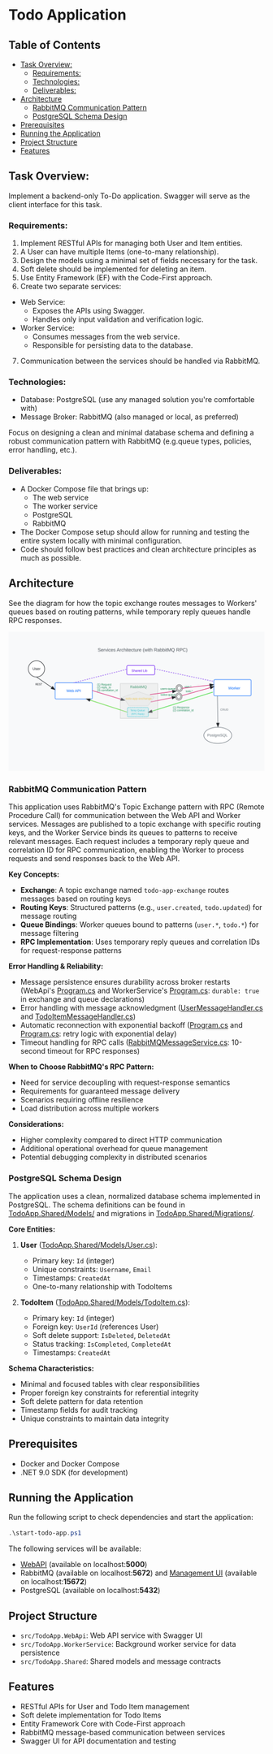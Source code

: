 # Todo Application

## Table of Contents

<!-- toc -->

- [Task Overview:](#task-overview)
  * [Requirements:](#requirements)
  * [Technologies:](#technologies)
  * [Deliverables:](#deliverables)
- [Architecture](#architecture)
  * [RabbitMQ Communication Pattern](#rabbitmq-communication-pattern)
  * [PostgreSQL Schema Design](#postgresql-schema-design)
- [Prerequisites](#prerequisites)
- [Running the Application](#running-the-application)
- [Project Structure](#project-structure)
- [Features](#features)

<!-- tocstop -->

## Task Overview:

Implement a backend-only To-Do application. Swagger will serve as the client interface for this task.

### Requirements:

1. Implement RESTful APIs for managing both User and Item entities.
2. A User can have multiple Items (one-to-many relationship).
3. Design the models using a minimal set of fields necessary for the task.
4. Soft delete should be implemented for deleting an item.
5. Use Entity Framework (EF) with the Code-First approach.
6. Create two separate services:

- Web Service:
  - Exposes the APIs using Swagger.
  - Handles only input validation and verification logic.
- Worker Service:
  - Consumes messages from the web service.
  - Responsible for persisting data to the database.

7. Communication between the services should be handled via RabbitMQ.

### Technologies:

- Database: PostgreSQL (use any managed solution you&#39;re comfortable with)
- Message Broker: RabbitMQ (also managed or local, as preferred)

Focus on designing a clean and minimal database schema and defining a robust communication pattern with RabbitMQ (e.g.queue types, policies, error handling, etc.).

### Deliverables:

- A Docker Compose file that brings up:
  - The web service
  - The worker service
  - PostgreSQL
  - RabbitMQ
- The Docker Compose setup should allow for running and testing the entire system locally with minimal configuration.
- Code should follow best practices and clean architecture principles as much as possible.

## Architecture

See the diagram for how the topic exchange routes messages to Workers' queues based on routing patterns, while temporary reply queues handle RPC responses.

![Todo App Architecture Diagram](architecture-diagram.svg)

### RabbitMQ Communication Pattern

This application uses RabbitMQ's Topic Exchange pattern with RPC (Remote Procedure Call) for communication between the Web API and Worker services. Messages are published to a topic exchange with specific routing keys, and the Worker Service binds its queues to patterns to receive relevant messages. Each request includes a temporary reply queue and correlation ID for RPC communication, enabling the Worker to process requests and send responses back to the Web API.

**Key Concepts:**

- **Exchange**: A topic exchange named `todo-app-exchange` routes messages based on routing keys
- **Routing Keys**: Structured patterns (e.g., `user.created`, `todo.updated`) for message routing
- **Queue Bindings**: Worker queues bound to patterns (`user.*`, `todo.*`) for message filtering
- **RPC Implementation**: Uses temporary reply queues and correlation IDs for request-response patterns

**Error Handling & Reliability:**

- Message persistence ensures durability across broker restarts (WebApi's [Program.cs](src/TodoApp.WebApi/Program.cs) and WorkerService's [Program.cs](src/TodoApp.WorkerService/Program.cs): `durable: true` in exchange and queue declarations)
- Error handling with message acknowledgment ([UserMessageHandler.cs](src/TodoApp.WorkerService/Services/UserMessageHandler.cs) and [TodoItemMessageHandler.cs](src/TodoApp.WorkerService/Services/TodoItemMessageHandler.cs))
- Automatic reconnection with exponential backoff ([Program.cs](src/TodoApp.WebApi/Program.cs) and [Program.cs](src/TodoApp.WorkerService/Program.cs): retry logic with exponential delay)
- Timeout handling for RPC calls ([RabbitMQMessageService.cs](src/TodoApp.WebApi/Services/RabbitMQMessageService.cs): 10-second timeout for RPC responses)

**When to Choose RabbitMQ's RPC Pattern:**

- Need for service decoupling with request-response semantics
- Requirements for guaranteed message delivery
- Scenarios requiring offline resilience
- Load distribution across multiple workers

**Considerations:**

- Higher complexity compared to direct HTTP communication
- Additional operational overhead for queue management
- Potential debugging complexity in distributed scenarios

### PostgreSQL Schema Design

The application uses a clean, normalized database schema implemented in PostgreSQL.
The schema definitions can be found in [TodoApp.Shared/Models/](TodoApp.Shared/Models/) and migrations in [TodoApp.Shared/Migrations/](TodoApp.Shared/Migrations/).

**Core Entities:**

1. **User** ([TodoApp.Shared/Models/User.cs](TodoApp.Shared/Models/User.cs)):

   - Primary key: `Id` (integer)
   - Unique constraints: `Username`, `Email`
   - Timestamps: `CreatedAt`
   - One-to-many relationship with TodoItems

2. **TodoItem** ([TodoApp.Shared/Models/TodoItem.cs](TodoApp.Shared/Models/TodoItem.cs)):
   - Primary key: `Id` (integer)
   - Foreign key: `UserId` (references User)
   - Soft delete support: `IsDeleted`, `DeletedAt`
   - Status tracking: `IsCompleted`, `CompletedAt`
   - Timestamps: `CreatedAt`

**Schema Characteristics:**

- Minimal and focused tables with clear responsibilities
- Proper foreign key constraints for referential integrity
- Soft delete pattern for data retention
- Timestamp fields for audit tracking
- Unique constraints to maintain data integrity

## Prerequisites

- Docker and Docker Compose
- .NET 9.0 SDK (for development)

## Running the Application

Run the following script to check dependencies and start the application:

```powershell
.\start-todo-app.ps1
```

The following services will be available:

- [WebAPI](http://localhost:5000) (available on localhost:**5000**)
- RabbitMQ (available on localhost:**5672**) and [Management UI](http://localhost:15672) (available on localhost:**15672**)
- PostgreSQL (available on localhost:**5432**)

## Project Structure

- `src/TodoApp.WebApi`: Web API service with Swagger UI
- `src/TodoApp.WorkerService`: Background worker service for data persistence
- `src/TodoApp.Shared`: Shared models and message contracts

## Features

- RESTful APIs for User and Todo Item management
- Soft delete implementation for Todo Items
- Entity Framework Core with Code-First approach
- RabbitMQ message-based communication between services
- Swagger UI for API documentation and testing
